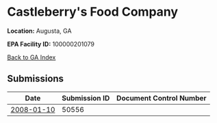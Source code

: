 # Castleberry's Food Company

**Location:** Augusta, GA

**EPA Facility ID:** 100000201079

[Back to GA Index](../../index.md)

## Submissions

| Date | Submission ID | Document Control Number |
|------|--------------|-------------------------|
| [2008-01-10](submissions/50556.md) | 50556 |  |
